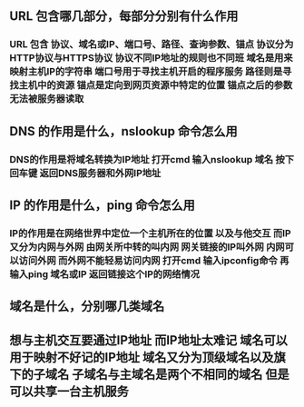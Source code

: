 ## URL 包含哪几部分，每部分分别有什么作用

### URL 包含 协议、域名或IP、端口号、路径、查询参数、锚点 协议分为HTTP协议与HTTPS协议 协议不同IP地址的规则也不同班 域名是用来映射主机IP的字符串 端口号用于寻找主机开启的程序服务 路径则是寻找主机中的资源 锚点是定向到网页资源中特定的位置 锚点之后的参数无法被服务器读取 

## DNS 的作用是什么，nslookup 命令怎么用

### DNS的作用是将域名转换为IP地址 打开cmd 输入nslookup 域名 按下回车键 返回DNS服务器和外网IP地址

## IP 的作用是什么，ping 命令怎么用

### IP的作用是在网络世界中定位一个主机所在的位置 以及与他交互 而IP又分为内网与外网 由网关所中转的叫内网 网关链接的IP叫外网 内网可以访问外网  而外网不能轻易访问内网 打开cmd 输入ipconfig命令  再输入ping 域名或IP 返回链接这个IP的网络情况

## 域名是什么，分别哪几类域名

## 想与主机交互要通过IP地址  而IP地址太难记 域名可以用于映射不好记的IP地址 域名又分为顶级域名以及旗下的子域名 子域名与主域名是两个不相同的域名 但是可以共享一台主机服务
